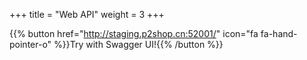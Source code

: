 +++
title = "Web API"
weight = 3
+++

  
{{% button href="http://staging.p2shop.cn:52001/" icon="fa fa-hand-pointer-o" %}}Try with Swagger UI!{{% /button %}}


